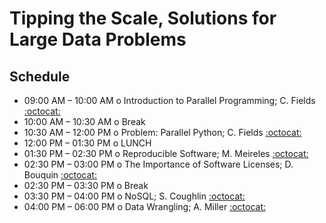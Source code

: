 # Tipping the Scale, Solutions for Large Data Problems
 
## Schedule

 * 09:00 AM – 10:00 AM  o  Introduction to Parallel Programming; C. Fields [:octocat:](https://github.com/carlnotsagan)
 * 10:00 AM – 10:30 AM  o  Break
 * 10:30 AM – 12:00 PM  o  Problem: Parallel Python; C. Fields [:octocat:](https://github.com/carlnotsagan)
 * 12:00 PM – 01:30 PM  o  LUNCH 
 * 01:30 PM – 02:30 PM  o  Reproducible Software; M. Meireles [:octocat:](https://github.com/marimeireles) 
 * 02:30 PM – 03:00 PM  o  The Importance of Software Licenses; D. Bouquin [:octocat:](https://github.com/dbouquin)
 * 02:30 PM – 03:30 PM  o  Break
 * 03:30 PM – 04:00 PM  o  NoSQL; S. Coughlin [:octocat:](https://github.com/scottcoughlin2014) 
 * 04:00 PM – 06:00 PM  o  Data Wrangling; A. Miller [:octocat:](https://github.com/adamamiller)
 